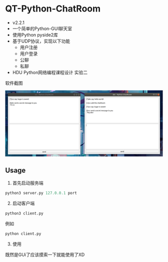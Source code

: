 # QT-Python-ChatRoom
* v2.2.1
* 一个简单的Python-GUI聊天室
* 使用Python pyside2库
* 基于UDP协议，实现以下功能
  * 用户注册
  * 用户登录
  * 公聊
  * 私聊
* HDU Python网络编程课程设计 实验二

软件截图

![Snipaste_2020-11-09_11-21-18](./images/Snipaste_2020-11-09_11-21-18.png)

## Usage

1. 首先启动服务端 

```python
python3 server.py 127.0.0.1 port 
```

2. 启动客户端

```python
python3 client.py
```
例如
```python
python client.py
```

3. 使用

既然是GUi了应该摸索一下就能使用了XD

